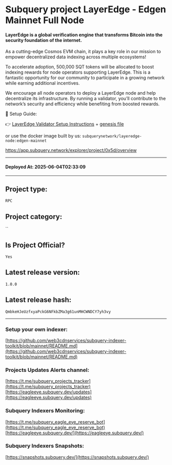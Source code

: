 # Subquery project LayerEdge - Edgen Mainnet Full Node
####  LayerEdge is a global verification engine that transforms Bitcoin into the security foundation of the internet.

As a cutting-edge Cosmos EVM chain, it plays a key role in our mission to empower decentralized data indexing across multiple ecosystems!

To accelerate adoption, 500,000 SQT tokens will be allocated to boost indexing rewards for node operators supporting LayerEdge. This is a fantastic opportunity for our community to participate in a growing network while earning additional incentives.

We encourage all node operators to deploy a LayerEdge node and help decentralize its infrastructure. By running a validator, you’ll contribute to the network’s security and efficiency while benefiting from boosted rewards.

🔗 Setup Guide:

👉 [LayerEdge Validator Setup Instructions](https://github.com/Layer-Edge/validator-setup/tree/main) + [genesis file](https://gist.github.com/ianhe8x/ae2c19ad4d735bb78209839f69b035df)

or use the docker image built by us: `subquerynetwork/layeredge-node:edgen-mainnet`

https://app.subquery.network/explorer/project/0x5d/overview
____
#### Deployed At: 2025-06-04T02:33:09
____

## Project type:
`RPC`

## Project category:
``

## Is Project Official?
`Yes`

## Latest release version:
`1.0.0`

## Latest release hash:
`QmbkeHJeUzfxyaPckG6NFkbZMa3g61unMHCWNDCY7yh3vy`



___
### Setup your own indexer:

[https://github.com/web3cdnservices/subquery-indexer-toolkit/blob/mainnet/README.md](https://github.com/web3cdnservices/subquery-indexer-toolkit/blob/mainnet/README.md)

### Projects Updates Alerts channel:

[https://t.me/subquery_projects_tracker](https://t.me/subquery_projects_tracker) [https://eagleeye.subquery.dev/updates](https://eagleeye.subquery.dev/updates)

### Subquery Indexers Monitoring:

[https://t.me/subquery_eagle_eye_reserve_bot](https://t.me/subquery_eagle_eye_reserve_bot) [https://eagleeye.subquery.dev/](https://eagleeye.subquery.dev/)


### Subquery Indexers Snapshots:

[https://snapshots.subquery.dev/](https://snapshots.subquery.dev/)
